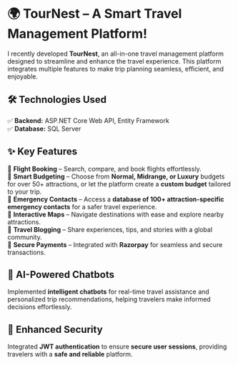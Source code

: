 # 🌍 TourNest – A Smart Travel Management Platform!  

I recently developed **TourNest**, an all-in-one travel management platform designed to streamline and enhance the travel experience. This platform integrates multiple features to make trip planning seamless, efficient, and enjoyable.  

## 🛠 Technologies Used  
✅ **Backend:** ASP.NET Core Web API, Entity Framework  
✅ **Database:** SQL Server  

## ✨ Key Features  
🔹 **Flight Booking** – Search, compare, and book flights effortlessly.  
🔹 **Smart Budgeting** – Choose from **Normal, Midrange, or Luxury** budgets for over 50+ attractions, or let the platform create a **custom budget** tailored to your trip.  
🔹 **Emergency Contacts** – Access a **database of 100+ attraction-specific emergency contacts** for a safer travel experience.  
🔹 **Interactive Maps** – Navigate destinations with ease and explore nearby attractions.  
🔹 **Travel Blogging** – Share experiences, tips, and stories with a global community.  
🔹 **Secure Payments** – Integrated with **Razorpay** for seamless and secure transactions.  

## 🤖 AI-Powered Chatbots  
Implemented **intelligent chatbots** for real-time travel assistance and personalized trip recommendations, helping travelers make informed decisions effortlessly.  

## 🔐 Enhanced Security  
Integrated **JWT authentication** to ensure **secure user sessions**, providing travelers with a **safe and reliable** platform.  
